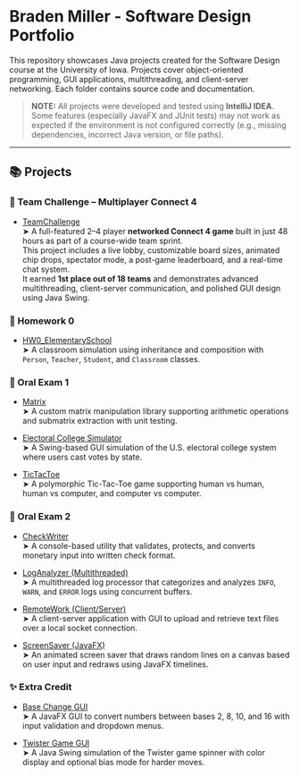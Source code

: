 # Braden Miller - Software Design Portfolio

This repository showcases Java projects created for the Software Design course at the University of Iowa. Projects cover object-oriented programming, GUI applications, multithreading, and client-server networking. Each folder contains source code and documentation.

> **NOTE:** All projects were developed and tested using **IntelliJ IDEA**. Some features (especially JavaFX and JUnit tests) may not work as expected if the environment is not configured correctly (e.g., missing dependencies, incorrect Java version, or file paths).

---

## 📚 Projects

### 🧩 Team Challenge – Multiplayer Connect 4
- [TeamChallenge](./TeamChallenge/README.md)  
  ➤ A full-featured 2–4 player **networked Connect 4 game** built in just 48 hours as part of a course-wide team sprint.  
  This project includes a live lobby, customizable board sizes, animated chip drops, spectator mode, a post-game leaderboard, and a real-time chat system.  
  It earned **1st place out of 18 teams** and demonstrates advanced multithreading, client-server communication, and polished GUI design using Java Swing.

### 🏫 Homework 0
- [HW0_ElementarySchool](./homework0/)  
  ➤ A classroom simulation using inheritance and composition with `Person`, `Teacher`, `Student`, and `Classroom` classes.

### 🧪 Oral Exam 1
- [Matrix](./Matrix/)  
  ➤ A custom matrix manipulation library supporting arithmetic operations and submatrix extraction with unit testing.

- [Electoral College Simulator](./ElectoralCollege/)  
  ➤ A Swing-based GUI simulation of the U.S. electoral college system where users cast votes by state.

- [TicTacToe](./TicTacToe/)  
  ➤ A polymorphic Tic-Tac-Toe game supporting human vs human, human vs computer, and computer vs computer.

### 🧠 Oral Exam 2
- [CheckWriter](./CheckWriter/)  
  ➤ A console-based utility that validates, protects, and converts monetary input into written check format.

- [LogAnalyzer (Multithreaded)](./LogAnalyzer/)  
  ➤ A multithreaded log processor that categorizes and analyzes `INFO`, `WARN`, and `ERROR` logs using concurrent buffers.

- [RemoteWork (Client/Server)](./RemoteWork/)  
  ➤ A client-server application with GUI to upload and retrieve text files over a local socket connection.

- [ScreenSaver (JavaFX)](./ScreenSaver/)  
  ➤ An animated screen saver that draws random lines on a canvas based on user input and redraws using JavaFX timelines.

### ✨ Extra Credit
- [Base Change GUI](./extra_credit/BaseChange/)  
  ➤ A JavaFX GUI to convert numbers between bases 2, 8, 10, and 16 with input validation and dropdown menus.

- [Twister Game GUI](./extra_credit/TwisterMedium/)  
  ➤ A Java Swing simulation of the Twister game spinner with color display and optional bias mode for harder moves.
